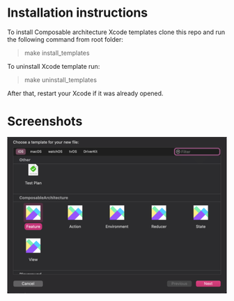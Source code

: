 # Installation instructions

To install Composable architecture Xcode templates clone this repo and run the following command from root folder:

> make install_templates

To uninstall Xcode template run:

> make uninstall_templates

After that, restart your Xcode if it was already opened.

# Screenshots

![TCA Template](/Images/XcodeTemplates.png "TCA Template")
